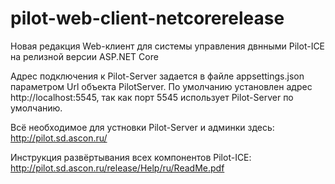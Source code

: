 # pilot-web-client-netcorerelease
Новая редакция Web-клиент для системы управления двнными Pilot-ICE на релизной версии ASP.NET Core

Адрес подключения к Pilot-Server задается в файле appsettings.json параметром Url объекта PilotServer. По умолчанию установлен адрес http://localhost:5545, так как порт 5545 использует Pilot-Server по умолчанию.

Всё необходимое для устновки Pilot-Server и админки здесь: http://pilot.sd.ascon.ru/

Инструкция развёртывания всех компонентов Pilot-ICE: http://pilot.sd.ascon.ru/release/Help/ru/ReadMe.pdf
